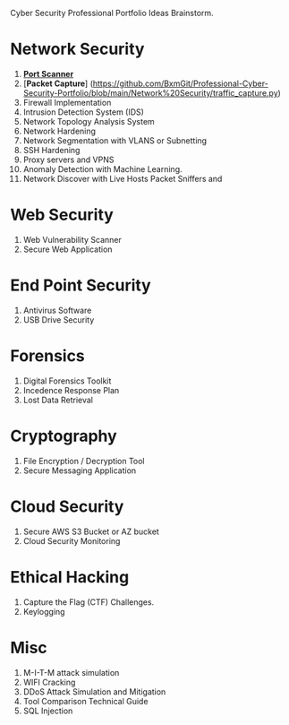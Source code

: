 Cyber Security Professional Portfolio Ideas Brainstorm.

# Network Security

1. [**Port Scanner**](https://github.com/BxmGit/Professional-Cyber-Security-Portfolio/blob/main/Network%20Security/port_scanner.py)
2. [**Packet Capture**] (https://github.com/BxmGit/Professional-Cyber-Security-Portfolio/blob/main/Network%20Security/traffic_capture.py)
3. Firewall Implementation
4. Intrusion Detection System (IDS)
5. Network Topology Analysis System
6. Network Hardening 
7. Network Segmentation with VLANS or Subnetting
8. SSH Hardening
9. Proxy servers and VPNS
10. Anomaly Detection with Machine Learning.
11. Network Discover with Live Hosts 
Packet Sniffers and 

# Web Security

1. Web Vulnerability Scanner
2. Secure Web Application


# End Point Security

1. Antivirus Software
2. USB Drive Security 


# Forensics

1. Digital Forensics Toolkit
2. Incedence Response Plan
3. Lost Data Retrieval 

# Cryptography

1. File Encryption / Decryption Tool
2. Secure Messaging Application

# Cloud Security
1. Secure AWS S3 Bucket or AZ bucket
2. Cloud Security Monitoring

# Ethical Hacking
1. Capture the Flag (CTF) Challenges. 
2. Keylogging



# Misc

1. M-I-T-M attack simulation
2. WIFI Cracking
3. DDoS Attack Simulation and Mitigation 
4. Tool Comparison Technical Guide
5. SQL Injection